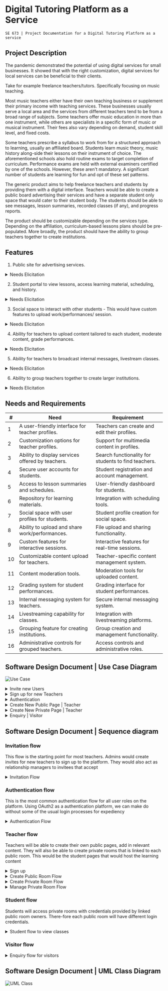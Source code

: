# Digital Tutoring Platform as a Service
    SE 673 | Project Documentation for a Digital Tutoring Platform as a service

## Project Description
 
The pandemic demonstrated the potential of using digital services for small businesses. It showed that with the right customization, digital services for local services can be beneficial to their clients. 
 
Take for example freelance teachers/tutors. Specifically focusing on music teaching. 
 
Most music teachers either have their own teaching business or supplement their primary income with teaching services. These businesses usually serve a local area and the services from different teachers tend to be from a broad range of subjects. Some teachers offer music education in more than one instrument, while others are specialists in a specific form of music or musical instrument. Their fees also vary depending on demand, student skill level, and fixed costs. 
 
Some teachers prescribe a syllabus to work from for a structured approach to learning, usually an affiliated board. Students learn music theory, music history along-side their lessons on their instrument of choice. The aforementioned schools also hold routine exams to target completion of curriculum. Performance exams are held with external examiners certified by one of the schools. However, these aren't mandatory. A significant number of students are learning for fun and opt of these set patterns. 
 
The generic product aims to help freelance teachers and students by providing them with a digital interface. Teachers would be able to create a public board advertising their services and have a separate student only space that would cater to their student body. The students should be able to see messages, lesson summaries, recorded classes (if any), and progress reports. 
 
The product should be customizable depending on the services type. Depending on the affiliation, curriculum-based lessons plans should be pre-populated. More broadly, the product should have the ability to group teachers together to create institutions.
 
## Features

1.	Public site for advertising services.
<details>
  <summary> Needs Elicitation </summary>

| #   | Need                                           |
| --- | ---------------------------------------------- |
| 1   | A user-friendly interface for teacher profiles.|
| 2   | Customization options for teacher profiles.    |
| 3   | Ability to display services offered by teachers.|

</details>

2.	Student portal to view lessons, access learning material, scheduling, and history.
<details>
  <summary>Needs Elicitation </summary>

| #   | Need                                           |
| --- | ---------------------------------------------- |
| 1   | Secure user accounts for students.             |
| 2   | Access to lesson summaries and schedules.      |
| 3   | Repository for learning materials.             |

</details>

3.	Social space to interact with other students - This would have custom features to upload work/performances/ session.
<details>
  <summary> Needs Elicitation </summary>

| #   | Need                                           |
| --- | ---------------------------------------------- |
| 1   | Social space with user profiles for students. |
| 2   | Ability to upload and share work/performances. |
| 3   | Custom features for interactive sessions.     |

</details>

4.	Ability for teachers to upload content tailored to each student, moderate content, grade performances.
<details>
  <summary> Needs Elicitation </summary>

| #   | Need                                           |
| --- | ---------------------------------------------- |
| 1   | Customizable content upload for teachers.     |
| 2   | Content moderation tools.                     |
| 3   | Grading system for student performances.       |

</details>

5.	Ability for teachers to broadcast internal messages, livestream classes.
<details>
  <summary> Needs Elicitation </summary>

| #   | Need                                           |
| --- | ---------------------------------------------- |
| 1   | Internal messaging system for teachers.        |
| 2   | Livestreaming capability for classes.          |

</details>

6.	Ability to group teachers together to create larger institutions.
<details>
  <summary> Needs Elicitation </summary>

| #   | Need                                           |
| --- | ---------------------------------------------- |
| 1   | Grouping feature for creating institutions.   |
| 2   | Administrative controls for grouped teachers. |

</details>

## Needs and Requirements

| #   | Need                                           | Requirement                                   |
| --- | ---------------------------------------------- | ---------------------------------------------- |
| 1   | A user-friendly interface for teacher profiles.| Teachers can create and edit their profiles.  |
| 2   | Customization options for teacher profiles.    | Support for multimedia content in profiles.   |
| 3   | Ability to display services offered by teachers.| Search functionality for students to find teachers.|
| 4   | Secure user accounts for students.             | Student registration and account management.  |
| 5   | Access to lesson summaries and schedules.      | User-friendly dashboard for students.         |
| 6   | Repository for learning materials.             | Integration with scheduling tools.             |
| 7   | Social space with user profiles for students.  | Student profile creation for social space.    |
| 8   | Ability to upload and share work/performances. | File upload and sharing functionality.       |
| 9   | Custom features for interactive sessions.     | Interactive features for real-time sessions. |
| 10  | Customizable content upload for teachers.     | Teacher-specific content management system.   |
| 11  | Content moderation tools.                     | Moderation tools for uploaded content.        |
| 12  | Grading system for student performances.       | Grading interface for student performances.   |
| 13  | Internal messaging system for teachers.        | Secure internal messaging system.             |
| 14  | Livestreaming capability for classes.          | Integration with livestreaming platforms.    |
| 15  | Grouping feature for creating institutions.   | Group creation and management functionality. |
| 16  | Administrative controls for grouped teachers. | Access controls and administrative roles.    |


## Software Design Document | Use Case Diagram
![Use Case](./docs/assets/images/Use%20Case.png)

<details> 
    <summary> Invite new Users </summary>

| Description Item         | Description                                              |
|---------------------------|----------------------------------------------------------|
| Use Case ID               |                                                          |
| Use Case Description      | Admin Sends Email Invite to Join Platform                 |
| Corresponds to Need and Requirement     | 1, 2, 4, 10                                                                                                  |
|                           |                                                          |
| Actor                     | Admin                                                    |
| Stakeholders and Needs    | Admin - To send email invites to potential users.        |
|                           |                                                          |
| Pre-conditions            | Admin is authenticated and has the necessary privileges. |
| Trigger                   | Admin initiates the process to send email invites.       |
| Post-conditions           | Email invites are sent to the specified users.           |
|                           |                                                          |
| Basic flow                | 1. Admin logs into the admin portal.                     |
|                           | 2. Admin navigates to the user invitation section.      |
|                           | 3. Admin enters the email addresses of users to invite.  |
|                           | 4. Admin includes a personalized message in the invitation. |
|                           | 5. Admin submits the invitation form.                    |
|                           | 6. Authorization Server generates unique invitation tokens. |
|                           | 7. Email Service sends email invites to the specified users. |
|                           |                                                          |
| Extensions                | 2a Admin navigates to the wrong section.                 |
|                           | 2a1 Admin is redirected to the correct invitation section. |
|                           | 3a Admin enters an invalid email address.                |
|                           | 3a1 Admin is prompted to correct the email address.     |
|                           | 6a Authorization Server fails to generate invitation tokens. |
|                           | 6a1 Admin is informed about the failure to send invitations. |
|                           | 7a Email Service fails to send email invites.           |
|                           | 7a1 Admin is informed about the failure to deliver invites. |
|                           |                                                          |

</details>

<details>
    <summary> Sign up for new Teachers </summary>

| Description Item         | Description                                                                                                  |
|---------------------------|--------------------------------------------------------------------------------------------------------------|
| Use Case ID               |                                                                                                              |
| Use Case Description      | OAuth2 User Signup with Email Invite and Profile Setup                                                       |
| Corresponds to Need and Requirement     | 1, 2, 4, 10                                                                                                  |
|                           |                                                                                                              |
| Actor                     | User                                                                                                         |
| Stakeholders and Needs    | User - To securely sign up using an email invite and complete their profile.                                 |
|                           | Admin - To be notified of new user signups.                                                                  |
|                           |                                                                                                              |
| Pre-conditions            | User has received a valid email invite.                                                                      |
| Trigger                   | User clicks on the signup link in the email invite.                                                          |
| Post-conditions           | User successfully signs up, completes the profile, gets redirected to the welcome page, and Admin is notified. |
|                           |                                                                                                              |
| Basic flow                | 1. User clicks on the signup link in the email invite.                                                       |
|                           | 2. User is redirected to the Signup Page.                                                                    |
|                           | 3. User enters required information (e.g., name, email, password).                                           |
|                           | 4. User submits the signup form.                                                                             |
|                           | 5. Authorization Server validates user credentials.                                                          |
|                           | 6. If valid, Authorization Server issues an access token.                                                    |
|                           | 7. User is redirected to the Profile Setup Page.                                                             |
|                           | 8. User completes additional profile details.                                                                |
|                           | 9. User submits the profile form.                                                                            |
|                           | 10. Resource Server stores the user's profile information.                                                   |
|                           | 11. User is redirected to the Welcome Page.                                                                  |
|                           | 12. Admin is notified of the new signup.                                                                     |
|                           |                                                                                                              |
| Extensions                | 3a User abandons the signup process.                                                                         |
|                           | 3a1 User is redirected to the homepage or login page.                                                        |
|                           | 5a User provides invalid or incomplete information.                                                          |
|                           | 5a1 User is prompted to correct the information.                                                             |
|                           | 9a User abandons the profile setup.                                                                          |
|                           | 9a1 User is redirected to the homepage or login page.                                                        |
|                           | 11a Notification to Admin fails.                                                                             |
|                           | 11a1 Admin is informed about the failure to notify.                                                          |
|                           |                                                                                                              |

</details>

<details>
    <summary> Authentication </summary>

| Description Item         | Description                                                                               |
|---------------------------|-------------------------------------------------------------------------------------------|
| Use Case ID               | 2                                                                                         |
| Use Case Description      | OAuth2 Authentication Flow                                                                |
| Corresponds to Need and Requirement | 4                                                                                         |
|                           |                                                                                           |
| Actor                     | User                                                                                      |
| Stakeholders and Needs    | User - To securely authenticate and access resources.                                     |
|                           |                                                                                           |
| Pre-conditions            | User has an account with the Authorization Server.                                        |
| Trigger                   | User initiates the authentication process with the Client Application.                    |
| Post-conditions           | User is successfully authenticated and receives an access token.                          |
|                           |                                                                                           |
| Basic flow                | 1. User initiates authentication through the Client Application.                          |
|                           | 2. Client Application redirects the user to the Authorization Server.                     |
|                           | 3. User authenticates with the Authorization Server.                                      |
|                           | 4. Authorization Server validates user credentials.                                       |
|                           | 5. If valid, Authorization Server issues an authorization code to the Client Application. |
|                           | 6. Client Application exchanges the authorization code for an access token.               |
|                           | 7. User receives the access token.                                                        |
|                           |                                                                                           |
| Extensions                | 3a User denies authentication request.                                                    |
|                           | 3a1 Authorization Server redirects user back to the Client Application with an error.     |
|                           | 4a User credentials are invalid.                                                          |
|                           | 4a1 Authorization Server informs the Client Application of the authentication failure.    |
|                           | 6a Authorization code exchange fails.                                                     |
|                           | 6a1 Client Application receives an error response from the Authorization Server.          |
|                           | 6a2 User is informed about the failure to authenticate.                                   |
|                           |                                                                                           |


</details>

<details>
  <summary> Create New Public Page | Teacher </summary>

| Description Item                    | Description                                                                                     |
|-------------------------------------|-------------------------------------------------------------------------------------------------|
| Use Case ID                         | 4                                                                                               |
| Use Case Description                | Also known as a public page - This is the landing page for all teachers offering their services |
| Corresponds to Need and Requirement | 1, 3, 10                                                                                        |
|                                     |                                                                                                 |
| Actor                               | Teacher                                                                                         |
| Stakeholders and Needs              | Teacher - to have a digital public space that can be used to advertise services offered         |
|                                     | Visitor - to discover new teaching services                                                     |
|                                     |                                                                                                 |
| Pre-conditions                      | User with "Teacher" role has accessed the platform  dashboard                                   |
| Trigger                             | Teacher clicks on create new public page                                                        |
| Post-conditions                     | Teacher should have an SEO optimized public page offering teaching services in the local area   |
|                                     |                                                                                                 |
| Basic flow                          | 1. Teacher enters the name of the service                                                       |
|                                     | 2. Teacher enters services being offered                                                        |
|                                     | 3. Teacher enters the area of service offering                                                  |
|                                     | 4. Teacher enters prices of services being offered                                              |
|                                     | 5. Teacher selects the color theme of the public page                                           |
|                                     | 6. System generates a preview of the public page                                                |
|                                     | 7. Teacher accepts the preview                                                                  |
|                                     | 8. Teacher selects the payment plan                                                             |
|                                     | 9. Teacher pays the payment plan                                                                |
|                                     | 10. Page is publicly available                                                                  |
|                                     |                                                                                                 |
| Extensions                          | 1a Preview generation fails                                                                     |
|                                     | 1a1 Teacher is notified about the failure and prompted to retry                                 |
|                                     | 2a Invalid input for services being offered                                                     |
|                                     | 2a1 Teacher is shown error messages on the input fields                                         |
|                                     | 2a2 Teacher is prompted to correct the service details                                          |
|                                     | 6a Payment fails                                                                                |
|                                     | 6a1 Teacher receives a notification about the payment failure                                   |
|                                     | 6a2 Teacher is prompted to choose an alternative payment method                                 |
|                                     |                                                                                                 |

</details>

<details>
  <summary> Create New Private Page | Teacher </summary>

| Description Item         | Description                                                                                                 |
|---------------------------|-------------------------------------------------------------------------------------------------------------|
| Use Case ID               | 5                                                                                                           |
| Use Case Description      | Also known as a private page - This is the class service that the teacher is offering to signed up students |
| Corresponds to Need and Requirement | 4, 5, 6, 9, 10, 11, 12, 13, 14, 15, 16                                                                      |
|                           |                                                                                                             |
| Actor                     | Teacher                                                                                                     |
| Stakeholders and Needs    | Teacher - to have a digital public space that can be used to advertise services offered                     |
|                           | Visitor - to discover new teaching services                                                                 |
|                           |                                                                                                             |
| Pre-conditions            | User with "Teacher" role has accessed the platform dashboard                                                |
| Trigger                   | Teacher clicks on create new private page                                                                   |
| Post-conditions           | Teacher should have an SEO optimized public page offering teaching services in the local area               |
|                           |                                                                                                             |
| Basic flow                | 1. Teacher enters the name of the service                                                                   |
|                           | 2. Teacher enters services being offered                                                                    |
|                           | 3. Teacher enters the area of service offering                                                              |
|                           | 4. Teacher uploads starter content of page                                                                  |
|                           | 5. Teacher selects the themes of the private page                                                           |
|                           | 6. System generates a preview of the private page                                                           |
|                           | 7. Teacher accepts the preview                                                                              |
|                           | 8. Teacher selects the payment plan                                                                         |
|                           | 9. Teacher pays the payment plan                                                                            |
|                           | 10. Page is published                                                                                       |
|                           |                                                                                                             |
| Extensions                | 1a Preview generation fails                                                                                 |
|                           | 1a1 Teacher is notified about the failure and prompted to retry                                             |
|                           | 2a Invalid input for services being offered                                                                 |
|                           | 2a1 Teacher is shown error messages on the input fields                                                     |
|                           | 2a2 Teacher is prompted to correct the service details                                                      |
|                           | 6a Payment fails                                                                                            |
|                           | 6a1 Teacher receives a notification about the payment failure                                               |
|                           | 6a2 Teacher is prompted to choose an alternative payment method                                             |
|                           |                                                                                                             |

</details>

<details>
  <summary> Enquiry | Visitor </summary>

| Description Item         | Description                                                                             |
|---------------------------|-----------------------------------------------------------------------------------------|
| Use Case ID               | 2                                                                                       |
| Use Case Description      | Visitor Makes an enquiry about a class or school on a public page                       |
| Corresponds to Need and Requirement | 2, 3, 13, 10                                                                            |
|                           |                                                                                         |
| Actor                     | Visitor                                                                                 |
| Stakeholders and Needs    | Teacher - To clarify questions from interested parties about the services being offered |
|                           | School admin - to clarify questions from interested parties about school services       |
|                           |                                                                                         |
| Pre-conditions            | Visitor has accessed the public page of a teacher or school                             |
| Trigger                   | Visitor has submitted an enquiry form from a public page                                |
| Post-conditions           | Enquiry is logged, and public page owners are notified about visitor enquiry            |
|                           |                                                                                         |
| Basic flow                | 1. Visitor accesses the enquiry form                                                    |
|                           | 2. Visitor fills in form details                                                        |
|                           | 3. Visitor submits the form                                                             |
|                           | 4. System logs form details                                                             |
|                           | 5. Public page owner is notified about the message                                      |
|                           | 6. Visitor is given a success message, and the form is removed from the screen          |
|                           |                                                                                         |
| Extensions                | 1a Public page load fails                                                               |
|                           | 1a1 Visitor is shown an error page                                                      |
|                           | 2a Form has invalid details                                                             |
|                           | 2a1 Visitor is shown error messages on form elements                                    |
|                           | 2a2 Visitor is prompted to correct form details                                         |
|                           |                                                                                         |
|                           | 3a Visitor attempted to submit an incomplete form                                       |
|                           | 3a1 Submit button is not active                                                         |
|                           | 3a2 Visitor is shown which form fields are required                                     |
|                           |                                                                                         |
|                           | 6a Form is valid but submission fails                                                   |
|                           | 6a1 Enquiry form submission error is returned to Visitor                                |
|                           | 6a2 Visitor is shown an appropriate error                                               |

</details>


## Software Design Document | Sequence diagram

### Invitation flow
This flow is the starting point for most teachers. Admins would create invites for new teachers to sign up to the platform. They would also act as relationship managers to invitees that accept

<details>
  <summary> Invitation Flow </summary>

![Invite | Admin](./docs/assets/images/Sequence%20Diagram-Invite%20_%20Admin.png)

</details>

### Authentication flow
This is the most common authentication flow for all user roles on the platform. Using OAuth2 as a authentication platform, we can make do without some of the usual login processes for expediency
<details>
  <summary> Authentication Flow </summary>

![Authentication | Users](./docs/assets/images/Sequence%20Diagram-Authentication%20Flow%20_%20User.png)

</details>

### Teacher flow
Teachers will be able to create their own public pages, add in relevant content. They will also be able to create private rooms that is linked to each public room. This would be the student pages that would host the learning content

<details>
  <summary> Sign up </summary>

![Sign up | Teacher](./docs/assets/images/Sequence%20Diagram-Sign-up%20_%20Teacher.png)

</details>

<details>
  <summary> Create Public Room Flow </summary>

![Create Public Room | Teacher](./docs/assets/images/Sequence%20Diagram-Create%20Public%20Page%20_%20Teacher.png)


</details>

<details>
  <summary> Create Private Room Flow </summary>

![Create Private Room | Teacher](./docs/assets/images/Sequence%20Diagram-Create%20Private%20Page%20_%20Teacher.png)


</details>

<details>
  <summary> Manage Private Room Flow </summary>

![Manage Private Room | Teacher](./docs/assets/images/Sequence%20Diagram-Manage%20Class%20_%20Teacher.png)

</details>

### Student flow
Students will access private rooms with credentials provided by linked public room owners. There-fore each public room will have different login credentials.
<details>
  <summary> Student flow to view classes </summary>

![View Class | Student](./docs/assets/images/Sequence%20Diagram-View%20Class%20_%20Student.png)

</details>

### Visitor flow
<details>
  <summary> Enquiry flow for visitors </summary>
  
 
![Enquiry Flow | Visitor](./docs/assets/images/Sequence%20Diagram-Enquiry%20Flow%20_%20Visitor.png)

</details>


## Software Design Document | UML Class Diagram
![UML Class](./docs/assets/uml-classes.png)

